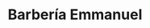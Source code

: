 ---
title: "Barbería Emmanuel"
url: /zona-19-ciudad-de-guatemala/barberia-emmanuel/
shop: peluquería
---